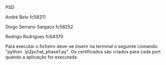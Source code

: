 PSD

André Belo fc58211

Diogo Serrano Sargaço fc58252

Rodrigo Rodrigues fc64370

Para executar o ficheiro deve-se inserir na terminal o seguinte comando: "python .\p2pchat_phase1.py". Os certificados são criados para cada port quando a aplicação for executada.

